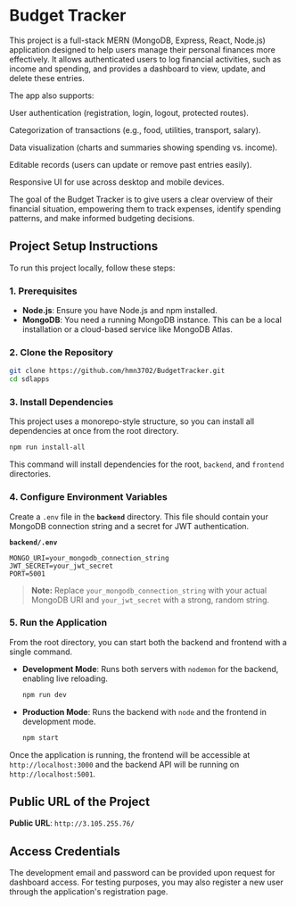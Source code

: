 # Budget Tracker

This project is a full-stack MERN (MongoDB, Express, React, Node.js) application designed to help users manage their personal finances more effectively. It allows authenticated users to log financial activities, such as income and spending, and provides a dashboard to view, update, and delete these entries.

The app also supports:

User authentication (registration, login, logout, protected routes).

Categorization of transactions (e.g., food, utilities, transport, salary).

Data visualization (charts and summaries showing spending vs. income).

Editable records (users can update or remove past entries easily).

Responsive UI for use across desktop and mobile devices.

The goal of the Budget Tracker is to give users a clear overview of their financial situation, empowering them to track expenses, identify spending patterns, and make informed budgeting decisions.

## Project Setup Instructions

To run this project locally, follow these steps:

### 1\. Prerequisites

  - **Node.js**: Ensure you have Node.js and npm installed.
  - **MongoDB**: You need a running MongoDB instance. This can be a local installation or a cloud-based service like MongoDB Atlas.

### 2\. Clone the Repository

```sh
git clone https://github.com/hmn3702/BudgetTracker.git
cd sdlapps
```

### 3\. Install Dependencies

This project uses a monorepo-style structure, so you can install all dependencies at once from the root directory.

```sh
npm run install-all
```

This command will install dependencies for the root, `backend`, and `frontend` directories.

### 4\. Configure Environment Variables

Create a `.env` file in the **`backend`** directory. This file should contain your MongoDB connection string and a secret for JWT authentication.

**`backend/.env`**

```
MONGO_URI=your_mongodb_connection_string
JWT_SECRET=your_jwt_secret
PORT=5001
```

> **Note:** Replace `your_mongodb_connection_string` with your actual MongoDB URI and `your_jwt_secret` with a strong, random string.

### 5\. Run the Application

From the root directory, you can start both the backend and frontend with a single command.

  - **Development Mode**: Runs both servers with `nodemon` for the backend, enabling live reloading.
    ```sh
    npm run dev
    ```
  - **Production Mode**: Runs the backend with `node` and the frontend in development mode.
    ```sh
    npm start
    ```

Once the application is running, the frontend will be accessible at `http://localhost:3000` and the backend API will be running on `http://localhost:5001`.

## Public URL of the Project

**Public URL**: `http://3.105.255.76/`

## Access Credentials

The development email and password can be provided upon request for dashboard access. For testing purposes, you may also register a new user through the application's registration page.